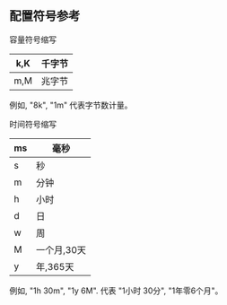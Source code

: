 ## 配置符号参考

容量符号缩写

| k,K  | 千字节 |
| ---- | ------ |
| m,M  | 兆字节 |

例如, "8k", "1m" 代表字节数计量。

时间符号缩写

| ms   | 毫秒        |
| ---- | ----------- |
| s    | 秒          |
| m    | 分钟        |
| h    | 小时        |
| d    | 日          |
| w    | 周          |
| M    | 一个月,30天 |
| y    | 年,365天    |

例如, "1h 30m", "1y 6M". 代表 "1小时 30分", "1年零6个月"。